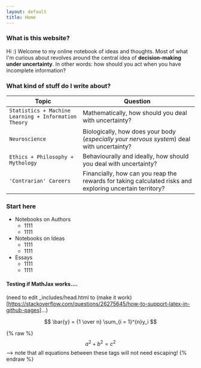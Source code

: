 ```yaml
---
layout: default
title: Home
---
```


### What is this website?
Hi :) Welcome to my online notebook of ideas and thoughts. Most of what I'm curious about revolves around the central idea of **decision-making under uncertainty**. In other words: how should you act when you have incomplete information?


### What kind of stuff do I write about?

| Topic | Question |
| --- | --- |
| `Statistics + Machine Learning + Information Theory` | Mathematically, how should you deal with uncertainty? |
| `Neuroscience` | Biologically, how does your body (*especially your nervous system*) deal with uncertainty? |
| `Ethics + Philosophy + Mythology` | Behaviourally and ideally, how should you deal with uncertainty?|
| `'Contrarian' Careers` | Financially, how can you reap the rewards for taking calculated risks and exploring uncertain territory? |


### Start here

* Notebooks on Authors
    * 1111
    * 1111
* Notebooks on Ideas
    * 1111
    * 1111
* Essays
    * 1111
    * 1111


#### Testing if MathJax works....
(need to edit \_includes/head.html to (make it work)[https://stackoverflow.com/questions/26275645/how-to-support-latex-in-github-pages]...)

$$
  \bar{y} = {1 \over n} \sum_{i = 1}^{n}y_i
$$


 {% raw %}
  $$a^2 + b^2 = c^2$$ --> note that all equations between these tags will not need escaping! 
 {% endraw %}
 
 
